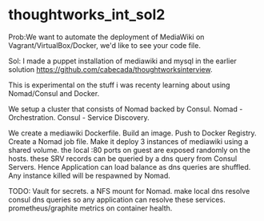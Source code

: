 # thoughtworks_int_sol2

Prob:We want to automate the deployment of MediaWiki on Vagrant/VirtualBox/Docker, we'd like to see your code file.

Sol:
I made a puppet installation of mediawiki and mysql in the earlier solution https://github.com/cabecada/thoughtworksinterview.

This is experimental on the stuff i was recenty learning about using Nomad/Consul and Docker.

We setup a cluster that consists of Nomad backed by Consul.
Nomad - Orchestration.
Consul - Service Discovery.

We create a mediawiki Dockerfile.
Build an image.
Push to Docker Registry.
Create a Nomad job file.
Make it deploy 3 instances of mediawiki using a shared volume.
the local :80 ports on guest are exposed randomly on the hosts.
these SRV records can be queried by a dns query from Consul Servers.
Hence Application can load balance as dns queries are shuffled.
Any instance killed will be respawned by Nomad.

TODO: 
Vault for secrets.
a NFS mount for Nomad.
make local dns resolve consul dns queries so any application can resolve these services.
prometheus/graphite metrics on container health.
